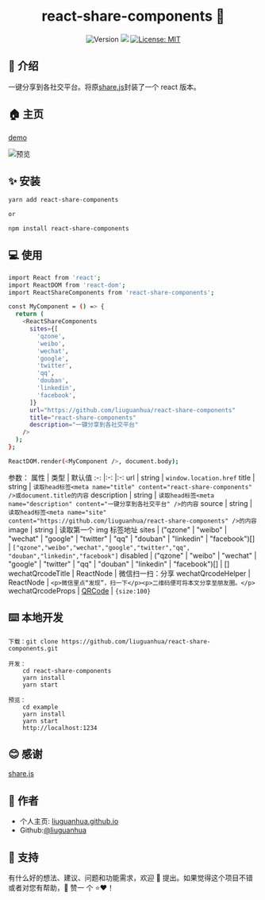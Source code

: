 <h1 align="center">react-share-components 👏</h1>
<p align="center">
  <img alt="Version" src="https://img.shields.io/badge/version-0.1.2-blue.svg?cacheSeconds=2592000" />
  <img src="https://img.shields.io/badge/node-%3E%3D10-blue.svg" />
  <a href="#" target="_blank">
    <img alt="License: MIT" src="https://img.shields.io/badge/License-MIT-yellow.svg" />
  </a>
</p>

## 📖 介绍

一键分享到各社交平台。将原[share.js](https://github.com/overtrue/share.js)封装了一个 react 版本。

## 🏠 主页

[demo](https://liuguanhua.github.io/react-share-components/)

![预览](https://s1.ax1x.com/2020/06/27/Nc1Cbq.png)

## ✨ 安装

```sh
yarn add react-share-components

or

npm install react-share-components
```

## 💻 使用

```sh
import React from 'react';
import ReactDOM from 'react-dom';
import ReactShareComponents from 'react-share-components';

const MyComponent = () => {
  return (
    <ReactShareComponents
      sites={[
        'qzone',
        'weibo',
        'wechat',
        'google',
        'twitter',
        'qq',
        'douban',
        'linkedin',
        'facebook',
      ]}
      url="https://github.com/liuguanhua/react-share-components"
      title="react-share-components"
      description="一键分享到各社交平台"
    />
  );
};

ReactDOM.render(<MyComponent />, document.body);
```

参数：
属性 | 类型 | 默认值
:-: |:-: |:-:
url | string | `window.location.href`
title | string | `读取head标签<meta name="title" content="react-share-components" />或document.title的内容`
description | string | `读取head标签<meta name="description" content="一键分享到各社交平台" />的内容`
source | string | `读取head标签<meta name="site" content="https://github.com/liuguanhua/react-share-components" />的内容`
image | string | 读取第一个 img 标签地址
sites | ("qzone" &#124; "weibo" &#124; "wechat" &#124; "google" &#124; "twitter" &#124; "qq" &#124; "douban" &#124; "linkedin" &#124; "facebook")[] | `["qzone","weibo","wechat","google","twitter","qq", "douban","linkedin","facebook"]`
disabled | ("qzone" &#124; "weibo" &#124; "wechat" &#124; "google" &#124; "twitter" &#124; "qq" &#124; "douban" &#124; "linkedin" &#124; "facebook")[] | []
wechatQrcodeTitle | ReactNode | 微信扫一扫：分享
wechatQrcodeHelper | ReactNode | `<p>微信里点“发现”，扫一下</p><p>二维码便可将本文分享至朋友圈。</p>`
wechatQrcodeProps | [QRCode](https://github.com/zpao/qrcode.react#available-props) | `{size:100}`

## ⌨️ 本地开发

```
下载：git clone https://github.com/liuguanhua/react-share-components.git

开发：
    cd react-share-components
    yarn install
    yarn start

预览：
    cd example
    yarn install
    yarn start
    http://localhost:1234
```

## 😊 感谢

[share.js](https://github.com/overtrue/share.js)

## 👤 作者

- 个人主页: [liuguanhua.github.io](https://liuguanhua.github.io)
- Github:[@liuguanhua](https://github.com/liguanhua)

## 🤝 支持

有什么好的想法、建议、问题和功能需求，欢迎 👋 提出。如果觉得这个项目不错或者对您有帮助，👏 赞一 个 ⭐️❤️！
